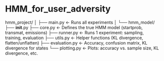 # HMM_for_user_adversity

hmm_project/
│
├── main.py       ← Runs all experiments
│
└── hmm_model/
    ├── __init__.py
    ├── core.py         ← Defines the true HMM model (startprob, transmat, emissions)
    ├── runner.py       ← Runs 1 experiment: sampling, training, evaluation
    ├── utils.py        ← Helper functions (KL divergence, flatten/unflatten)
    ├── evaluation.py   ← Accuracy, confusion matrix, KL divergence for states
    └── plotting.py     ← Plots: accuracy vs. sample size, KL divergence, etc.

